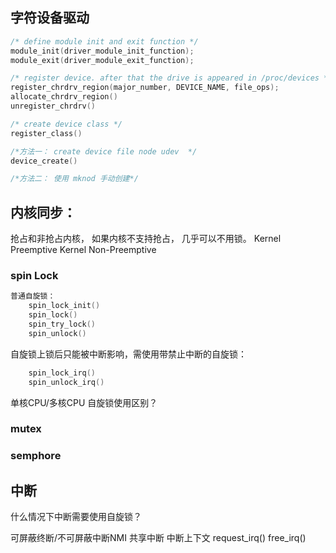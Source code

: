 
## 字符设备驱动
```cpp
/* define module init and exit function */
module_init(driver_module_init_function);
module_exit(driver_module_exit_function);

/* register device. after that the drive is appeared in /proc/devices */
register_chrdrv_region(major_number, DEVICE_NAME, file_ops);
allocate_chrdrv_region()
unregister_chrdrv()

/* create device class */
register_class()

/*方法一： create device file node udev  */
device_create()

/*方法二： 使用 mknod 手动创建*/
```

## 内核同步：
抢占和非抢占内核， 如果内核不支持抢占， 几乎可以不用锁。
Kernel Preemptive
Kernel Non-Preemptive
### spin Lock
```cpp
普通自旋锁：
    spin_lock_init()
    spin_lock()
    spin_try_lock()
    spin_unlock()
```

自旋锁上锁后只能被中断影响，需使用带禁止中断的自旋锁：
```cpp
    spin_lock_irq()
    spin_unlock_irq()

```
单核CPU/多核CPU 自旋锁使用区别？

### mutex
### semphore
  

## 中断
什么情况下中断需要使用自旋锁？

可屏蔽终断/不可屏蔽中断NMI
共享中断
中断上下文
request_irq()
free_irq()
